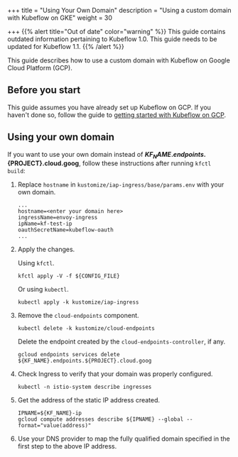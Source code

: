 +++
title = "Using Your Own Domain"
description = "Using a custom domain with Kubeflow on GKE"
weight = 30
                    
+++
{{% alert title="Out of date" color="warning" %}}
This guide contains outdated information pertaining to Kubeflow 1.0. This guide
needs to be updated for Kubeflow 1.1.
{{% /alert %}}

This guide describes how to use a custom domain with Kubeflow on Google Cloud
Platform (GCP).

## Before you start

This guide assumes you have already set up Kubeflow on GCP. If you haven't done
so, follow the guide to
[getting started with Kubeflow on GCP](/docs/gke/deploy/).

## Using your own domain

If you want to use your own domain instead of **${KF_NAME}.endpoints.${PROJECT}.cloud.goog**, follow these instructions after running `kfctl build`:

1. Replace `hostname` in `kustomize/iap-ingress/base/params.env` with your own domain.
    ```
    ...
    hostname=<enter your domain here>
    ingressName=envoy-ingress
    ipName=kf-test-ip
    oauthSecretName=kubeflow-oauth
    ...
    ```

1. Apply the changes.

    Using `kfctl`.

    ```
    kfctl apply -V -f ${CONFIG_FILE}
    ```

    Or using `kubectl`.

    ```
    kubectl apply -k kustomize/iap-ingress
    ```

1. Remove the `cloud-endpoints` component.
    ```
    kubectl delete -k kustomize/cloud-endpoints
    ```

    Delete the endpoint created by the `cloud-endpoints-controller`, if any.
    ```
    gcloud endpoints services delete ${KF_NAME}.endpoints.${PROJECT}.cloud.goog
    ```

1. Check Ingress to verify that your domain was properly configured.
    ```
    kubectl -n istio-system describe ingresses
    ```

1. Get the address of the static IP address created.
    ```
    IPNAME=${KF_NAME}-ip
    gcloud compute addresses describe ${IPNAME} --global --format="value(address)"
    ```

1. Use your DNS provider to map the fully qualified domain specified in the first step to the above IP address.
